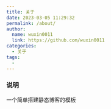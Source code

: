```yaml
---
title: 关于
date: 2023-03-05 11:29:32
permalink: /about/
author: 
  name: wuxin0011
  link: https://github.com/wuxin0011
categories: 
  - 关于
tags: 
  - 
---
```



### 说明

一个简单搭建静态博客的模板
